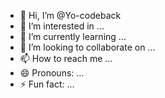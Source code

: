 - 👋 Hi, I’m @Yo-codeback
- 👀 I’m interested in ...
- 🌱 I’m currently learning ...
- 💞️ I’m looking to collaborate on ...
- 📫 How to reach me ...
- 😄 Pronouns: ...
- ⚡ Fun fact: ...

<!---
Yo-codeback/Yo-codeback is a ✨ special ✨ repository because its `README.md` (this file) appears on your GitHub profile.
You can click the Preview link to take a look at your changes.
--->
